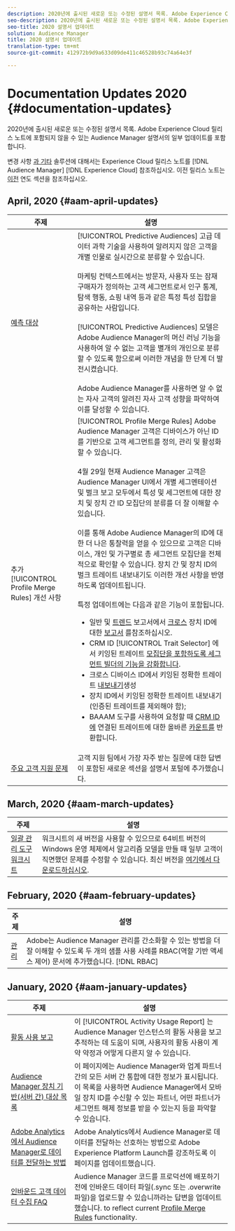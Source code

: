 ```yaml
---
description: 2020년에 출시된 새로운 또는 수정된 설명서 목록. Adobe Experience Cloud 릴리스 노트에 포함되지 않을 수 있는 Audience Manager 설명서의 일부 업데이트를 포함합니다.
seo-description: 2020년에 출시된 새로운 또는 수정된 설명서 목록. Adobe Experience Cloud 릴리스 노트에 포함되지 않을 수 있는 Audience Manager 설명서의 일부 업데이트를 포함합니다.
seo-title: 2020 설명서 업데이트
solution: Audience Manager
title: 2020 설명서 업데이트
translation-type: tm+mt
source-git-commit: 412972b9d9a633d09de411c46528b93c74a64e3f

---
```



# Documentation Updates 2020 {#documentation-updates}

2020년에 출시된 새로운 또는 수정된 설명서 목록. Adobe Experience Cloud 릴리스 노트에 포함되지 않을 수 있는 Audience Manager 설명서의 일부 업데이트를 포함합니다.

변경 사항 [과 기타](https://docs.adobe.com/content/help/en/release-notes/experience-cloud/current.html) 솔루션에 대해서는 Experience Cloud 릴리스 노트를 [!DNL Audience Manager] [!DNL Experience Cloud] 참조하십시오. 이전 릴리스 노트는 [이전](../docs-updates/docs-2019.md) 연도 섹션을 참조하십시오.

## April, 2020 {#aam-april-updates}

| 주제 | 설명 |
|---- |----|
| [예측 대상](../features/algorithmic-models/predictive-audiences.md) | [!UICONTROL Predictive Audiences] 고급 데이터 과학 기술을 사용하여 알려지지 않은 고객을 개별 인물로 실시간으로 분류할 수 있습니다. <br><br> 마케팅 컨텍스트에서는 방문자, 사용자 또는 잠재 구매자가 정의하는 고객 세그먼트로서 인구 통계, 탐색 행동, 쇼핑 내역 등과 같은 특정 특성 집합을 공유하는 사람입니다.<br><br>[!UICONTROL Predictive Audiences] 모델은 Adobe Audience Manager의 머신 러닝 기능을 사용하여 알 수 없는 고객을 별개의 개인으로 분류할 수 있도록 함으로써 이러한 개념을 한 단계 더 발전시켰습니다. <br><br>Adobe Audience Manager를 사용하면 알 수 없는 자사 고객의 알려진 자사 고객 성향을 파악하여 이를 달성할 수 있습니다. |
| 추가 [!UICONTROL Profile Merge Rules] 개선 사항 | [!UICONTROL Profile Merge Rules] Adobe Audience Manager 고객은 디바이스가 아닌 ID를 기반으로 고객 세그먼트를 정의, 관리 및 활성화할 수 있습니다. <br><br> 4월 29일 현재 Audience Manager 고객은 Audience Manager UI에서 개별 세그멘테이션 및 벌크 보고 모두에서 특성 및 세그먼트에 대한 장치 및 장치 간 ID 모집단의 분류를 더 잘 이해할 수 있습니다. <br><br> 이를 통해 Adobe Audience Manager의 ID에 대한 더 나은 통찰력을 얻을 수 있으므로 고객은 디바이스, 개인 및 가구별로 총 세그먼트 모집단을 전체적으로 확인할 수 있습니다. 장치 간 및 장치 ID의 벌크 트레이트 내보내기도 이러한 개선 사항을 반영하도록 업데이트됩니다.<br><br>  특정 업데이트에는 다음과 같은 기능이 포함됩니다. <ul><li>일반 및 [트렌드](../reference/ids-in-aam.md) 보고서에서 [크로스](../reporting/general-reports.md) 장치 ID에 대한 [보고서](../reporting/trend-reports.md) 를참조하십시오.</li><li>CRM ID [!UICONTROL Trait Selector] 에서 키잉된 트레이트 [모집단을 포함하도록 세그먼트 빌더](../features/segments/segment-builder.md)[의 기능을 강화합니다](../reference/ids-in-aam.md).</li><li>크로스 디바이스 ID에서 키잉된 정확한 트레이트 [내보내기](../reference/ids-in-aam.md)생성</li><li>장치 ID에서 키잉된 정확한 트레이트 내보내기 [](../reference/ids-in-aam.md) (인증된 트레이트를 제외해야 함);</li><li>BAAAM 도구를 사용하여 요청할 때 [CRM ID에](../reference/ids-in-aam.md) 연결된 트레이트에 대한 올바른 [카운트를](../reference/bulk-management-tools/bulk-management-intro.md) 반환합니다.</li></ul> |
| [주요 고객 지원 문제](../support-issues/support-issues-overview.md) | 고객 지원 팀에서 가장 자주 받는 질문에 대한 답변이 포함된 새로운 섹션을 설명서 포털에 추가했습니다. |

## March, 2020 {#aam-march-updates}

| 주제 | 설명 |
|---- |----|
| [일괄 관리 도구 워크시트](../reference/bulk-management-tools/bulk-management-intro.md) | 워크시트의 새 버전을 사용할 수 있으므로 64비트 버전의 Windows 운영 체제에서 알고리즘 모델을 만들 때 일부 고객이 직면했던 문제를 수정할 수 있습니다. 최신 버전을 [여기에서 다운로드하십시오](../reference/bulk-management-tools/assets/BAAAM_V2_20200311.xlsm). |

## February, 2020 {#aam-february-updates}

| 주제 | 설명 |
|---- |----|
| [관리](../features/administration/administration-overview.md#use-cases) | Adobe는 Audience Manager 관리를 간소화할 수 있는 방법을 더 잘 이해할 수 있도록 두 개의 샘플 사용 사례를 RBAC(역할 기반 액세스 제어) 문서에 추가했습니다. [!DNL RBAC] |

## January, 2020 {#aam-january-updates}

| 주제 | 설명 |
|--- |----|
| [활동 사용 보고](../features/administration/activity-usage-reporting.md) | 이 [!UICONTROL Activity Usage Report] 는 Audience Manager 인스턴스의 활동 사용을 보고 추적하는 데 도움이 되며, 사용자의 활동 사용이 계약 약정과 어떻게 다른지 알 수 있습니다. |
| [Audience Manager 장치 기반(서버 간) 대상 목록](/help/using/features/destinations/device-based-destinations-list.md) | 이 페이지에는 Audience Manager와 업계 파트너 간의 모든 서버 간 통합에 대한 정보가 표시됩니다. 이 목록을 사용하면 Audience Manager에서 모바일 장치 ID를 수신할 수 있는 파트너, 어떤 파트너가 세그먼트 해제 정보를 받을 수 있는지 등을 파악할 수 있습니다. |
| [Adobe Analytics에서 Audience Manager로 데이터를 전달하는 방법](../integration/integration-other-solutions/audience-management-module.md) | Adobe Analytics에서 Audience Manager로 데이터를 전달하는 선호하는 방법으로 Adobe Experience Platform Launch를 강조하도록 이 페이지를 업데이트했습니다. |
| [인바운드 고객 데이터 수집 FAQ](/help/using/faq/faq-inbound-data-ingestion.md) | Audience Manager 코드를 프로덕션에 배포하기 전에 인바운드 데이터 파일(.sync 또는 .overwrite 파일)을 업로드할 수 있습니까라는 답변을 업데이트했습니다. to reflect current [Profile Merge Rules](/help/using/features/profile-merge-rules/merge-rule-targeting-options.md) functionality. |
